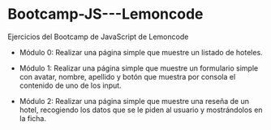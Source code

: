 # Bootcamp-JS---Lemoncode
Ejercicios del Bootcamp de JavaScript de Lemoncode

- Módulo 0:
Realizar una página simple que muestre un listado de hoteles.

- Módulo 1: 
Realizar una página simple que muestre un formulario simple con avatar, nombre, apellido y botón que muestra por consola el contenido de uno de los input.

- Módulo 2:
Realizar una página simple que muestre una reseña de un hotel, recogiendo los datos que se le piden al usuario y mostrándolos en la ficha.
